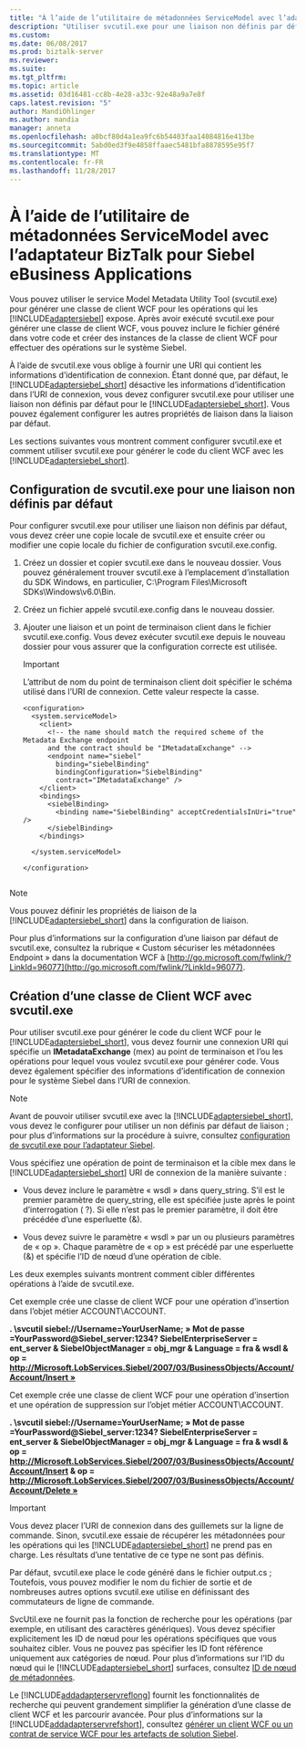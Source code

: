 ```yaml
---
title: "À l’aide de l’utilitaire de métadonnées ServiceModel avec l’adaptateur BizTalk pour Siebel eBusiness Applications | Documents Microsoft"
description: "Utiliser svcutil.exe pour une liaison non définis par défaut, ou pour créer une classe de Client WCF ou le contrat de Service WCF avec l’adaptateur Siebel - Pack de l’adaptateur BizTalk (LOB)"
ms.custom: 
ms.date: 06/08/2017
ms.prod: biztalk-server
ms.reviewer: 
ms.suite: 
ms.tgt_pltfrm: 
ms.topic: article
ms.assetid: 03d16481-cc8b-4e28-a33c-92e48a9a7e8f
caps.latest.revision: "5"
author: MandiOhlinger
ms.author: mandia
manager: anneta
ms.openlocfilehash: a0bcf80d4a1ea9fc6b54403faa14084816e413be
ms.sourcegitcommit: 5abd0ed3f9e4858ffaaec5481bfa8878595e95f7
ms.translationtype: MT
ms.contentlocale: fr-FR
ms.lasthandoff: 11/28/2017
---
```

# <a name="using-the-servicemodel-metadata-utility-tool-with-the-biztalk-adapter-for-siebel-ebusiness-applications"></a>À l’aide de l’utilitaire de métadonnées ServiceModel avec l’adaptateur BizTalk pour Siebel eBusiness Applications
Vous pouvez utiliser le service Model Metadata Utility Tool (svcutil.exe) pour générer une classe de client WCF pour les opérations qui les [!INCLUDE[adaptersiebel](../../includes/adaptersiebel-md.md)] expose. Après avoir exécuté svcutil.exe pour générer une classe de client WCF, vous pouvez inclure le fichier généré dans votre code et créer des instances de la classe de client WCF pour effectuer des opérations sur le système Siebel.  
  
 À l’aide de svcutil.exe vous oblige à fournir une URI qui contient les informations d’identification de connexion. Étant donné que, par défaut, le [!INCLUDE[adaptersiebel_short](../../includes/adaptersiebel-short-md.md)] désactive les informations d’identification dans l’URI de connexion, vous devez configurer svcutil.exe pour utiliser une liaison non définis par défaut pour le [!INCLUDE[adaptersiebel_short](../../includes/adaptersiebel-short-md.md)]. Vous pouvez également configurer les autres propriétés de liaison dans la liaison par défaut.  
  
 Les sections suivantes vous montrent comment configurer svcutil.exe et comment utiliser svcutil.exe pour générer le code du client WCF avec les [!INCLUDE[adaptersiebel_short](../../includes/adaptersiebel-short-md.md)].  
  
##  <a name="BKMK_ConfigureSvcutil"></a>Configuration de svcutil.exe pour une liaison non définis par défaut   
 Pour configurer svcutil.exe pour utiliser une liaison non définis par défaut, vous devez créer une copie locale de svcutil.exe et ensuite créer ou modifier une copie locale du fichier de configuration svcutil.exe.config.  
  
 
1.  Créez un dossier et copier svcutil.exe dans le nouveau dossier. Vous pouvez généralement trouver svcutil.exe à l’emplacement d’installation du SDK Windows, en particulier, C:\Program Files\Microsoft SDKs\Windows\v6.0\Bin.  
  
2.  Créez un fichier appelé svcutil.exe.config dans le nouveau dossier.  
  
3.  Ajouter une liaison et un point de terminaison client dans le fichier svcutil.exe.config. Vous devez exécuter svcutil.exe depuis le nouveau dossier pour vous assurer que la configuration correcte est utilisée.  
  
    > [!IMPORTANT]
    >  L’attribut de nom du point de terminaison client doit spécifier le schéma utilisé dans l’URI de connexion. Cette valeur respecte la casse.  
  
    ```  
    <configuration>  
      <system.serviceModel>  
        <client>  
          <!-- the name should match the required scheme of the Metadata Exchange endpoint   
          and the contract should be "IMetadataExchange" -->  
          <endpoint name="siebel"  
            binding="siebelBinding"  
            bindingConfiguration="SiebelBinding"  
            contract="IMetadataExchange" />  
        </client>  
        <bindings>  
          <siebelBinding>  
            <binding name="SiebelBinding" acceptCredentialsInUri="true" />  
          </siebelBinding>  
        </bindings>  
  
      </system.serviceModel>  
  
    </configuration>  
  
    ```  
  
> [!NOTE]
>  Vous pouvez définir les propriétés de liaison de la [!INCLUDE[adaptersiebel_short](../../includes/adaptersiebel-short-md.md)] dans la configuration de liaison.  
  
 Pour plus d’informations sur la configuration d’une liaison par défaut de svcutil.exe, consultez la rubrique « Custom sécuriser les métadonnées Endpoint » dans la documentation WCF à [http://go.microsoft.com/fwlink/?LinkId=96077](http://go.microsoft.com/fwlink/?LinkId=96077).  
  
## <a name="creating-a-wcf-client-class-with-svcutilexe"></a>Création d’une classe de Client WCF avec svcutil.exe  
 Pour utiliser svcutil.exe pour générer le code du client WCF pour le [!INCLUDE[adaptersiebel_short](../../includes/adaptersiebel-short-md.md)], vous devez fournir une connexion URI qui spécifie un **IMetadataExchange** (mex) au point de terminaison et l’ou les opérations pour lequel vous voulez svcutil.exe pour générer code. Vous devez également spécifier des informations d’identification de connexion pour le système Siebel dans l’URI de connexion.  
  
> [!NOTE]
>  Avant de pouvoir utiliser svcutil.exe avec la [!INCLUDE[adaptersiebel_short](../../includes/adaptersiebel-short-md.md)], vous devez le configurer pour utiliser un non définis par défaut de liaison ; pour plus d’informations sur la procédure à suivre, consultez [configuration de svcutil.exe pour l’adaptateur Siebel](#BKMK_ConfigureSvcutil).  
  
 Vous spécifiez une opération de point de terminaison et la cible mex dans le [!INCLUDE[adaptersiebel_short](../../includes/adaptersiebel-short-md.md)] URI de connexion de la manière suivante :  
  
-   Vous devez inclure le paramètre « wsdl » dans query_string. S’il est le premier paramètre de query_string, elle est spécifiée juste après le point d’interrogation ( ?). Si elle n’est pas le premier paramètre, il doit être précédée d’une esperluette (&).  
  
-   Vous devez suivre le paramètre « wsdl » par un ou plusieurs paramètres de « op ». Chaque paramètre de « op » est précédé par une esperluette (&) et spécifie l’ID de nœud d’une opération de cible.  
  
 Les deux exemples suivants montrent comment cibler différentes opérations à l’aide de svcutil.exe.  
  
 Cet exemple crée une classe de client WCF pour une opération d’insertion dans l’objet métier ACCOUNT\ACCOUNT.  
  
 **. \svcutil siebel://Username=YourUserName; » Mot de passe =YourPassword@Siebel_server:1234? SiebelEnterpriseServer = ent_server & SiebelObjectManager = obj_mgr & Language = fra & wsdl & op = http://Microsoft.LobServices.Siebel/2007/03/BusinessObjects/Account/Account/Insert »**  
  
 Cet exemple crée une classe de client WCF pour une opération d’insertion et une opération de suppression sur l’objet métier ACCOUNT\ACCOUNT.  
  
 **. \svcutil siebel://Username=YourUserName; » Mot de passe =YourPassword@Siebel_server:1234? SiebelEnterpriseServer = ent_server & SiebelObjectManager = obj_mgr & Language = fra & wsdl & op = http://Microsoft.LobServices.Siebel/2007/03/BusinessObjects/Account/Account/Insert & op = http://Microsoft.LobServices.Siebel/2007/03/BusinessObjects/Account/Account/Delete »**  
  
> [!IMPORTANT]
>  Vous devez placer l’URI de connexion dans des guillemets sur la ligne de commande. Sinon, svcutil.exe essaie de récupérer les métadonnées pour les opérations qui les [!INCLUDE[adaptersiebel_short](../../includes/adaptersiebel-short-md.md)] ne prend pas en charge. Les résultats d’une tentative de ce type ne sont pas définis.  
  
 Par défaut, svcutil.exe place le code généré dans le fichier output.cs ; Toutefois, vous pouvez modifier le nom du fichier de sortie et de nombreuses autres options svcutil.exe utilise en définissant des commutateurs de ligne de commande.  
  
 SvcUtil.exe ne fournit pas la fonction de recherche pour les opérations (par exemple, en utilisant des caractères génériques). Vous devez spécifier explicitement les ID de nœud pour les opérations spécifiques que vous souhaitez cibler. Vous ne pouvez pas spécifier les ID font référence uniquement aux catégories de nœud. Pour plus d’informations sur l’ID du nœud qui le [!INCLUDE[adaptersiebel_short](../../includes/adaptersiebel-short-md.md)] surfaces, consultez [ID de nœud de métadonnées](../../adapters-and-accelerators/adapter-siebel/metadata-node-ids1.md).  
  
 Le [!INCLUDE[addadapterservreflong](../../includes/addadapterservreflong-md.md)] fournit les fonctionnalités de recherche qui peuvent grandement simplifier la génération d’une classe de client WCF et les parcourir avancée. Pour plus d’informations sur la [!INCLUDE[addadapterservrefshort](../../includes/addadapterservrefshort-md.md)], consultez [générer un client WCF ou un contrat de service WCF pour les artefacts de solution Siebel](../../adapters-and-accelerators/adapter-siebel/generate-a-wcf-client-or-a-wcf-service-contract-for-siebel-solution-artifacts.md).  
  
